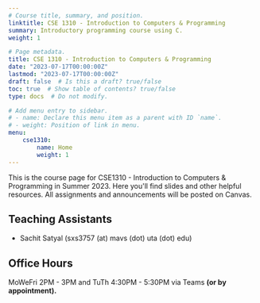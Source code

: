 ```yaml
---
# Course title, summary, and position.
linktitle: CSE 1310 - Introduction to Computers & Programming
summary: Introductory programming course using C.
weight: 1

# Page metadata.
title: CSE 1310 - Introduction to Computers & Programming
date: "2023-07-17T00:00:00Z"
lastmod: "2023-07-17T00:00:00Z"
draft: false  # Is this a draft? true/false
toc: true  # Show table of contents? true/false
type: docs  # Do not modify.

# Add menu entry to sidebar.
# - name: Declare this menu item as a parent with ID `name`.
# - weight: Position of link in menu.
menu:
    cse1310:
        name: Home
        weight: 1
---
```


This is the course page for CSE1310 - Introduction to Computers & Programming in Summer 2023. Here you'll find slides and other helpful resources. All assignments and announcements will be posted on Canvas.

## Teaching Assistants

- Sachit Satyal (sxs3757 (at) mavs (dot) uta (dot) edu)

## Office Hours

MoWeFri 2PM - 3PM and TuTh 4:30PM - 5:30PM via Teams **(or by appointment).**
